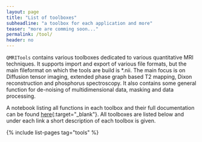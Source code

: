 ```yaml
---
layout: page
title: "List of toolboxes"
subheadline: "a toolbox for each application and more"
teaser: "more are comming soon..."
permalink: /tool/
header: no
---
```


`QMRITools` contains various toolboxes dedicated to various quantitative MRI techniques. It supports 
import and export of various file formats, but the main fileformat on which the tools are build is *.nii. The main focus is on Diffusion tensor imaging, extended phase graph based T2 mapping, Dixon reconstruction and phosphorus spectroscopy. It also contains some general function for de-noising of multidimensional data, masking and data processing. 

A notebook listing all functions in each toolbox and their full documentation can be found [here](https://github.com/mfroeling/QMRITools/tree/master/QMRITools/Resources/All-Functions.nb){:target="_blank"}. All toolboxes are listed below and under each link a short description of each toolbox is given. 

{% include list-pages tag="tools" %}